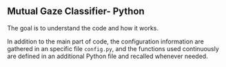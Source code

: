 ## Mutual Gaze Classifier- Python 
The goal is to understand the code and how it works. 

In addition to the main part of code, the configuration information are gathered in an specific file `config.py`, and the functions used continuously are defined in an additional Python file and recalled whenever needed.
 
